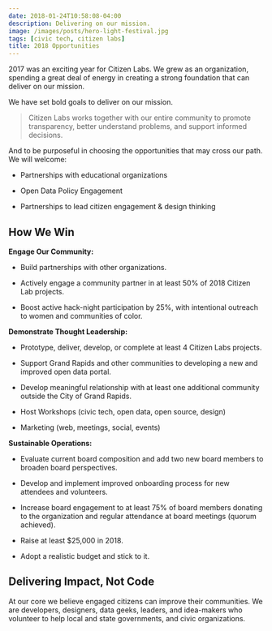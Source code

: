 ```yaml
---
date: 2018-01-24T10:58:08-04:00
description: Delivering on our mission.
image: /images/posts/hero-light-festival.jpg
tags: [civic tech, citizen labs]
title: 2018 Opportunities
---
```


2017 was an exciting year for Citizen Labs. We grew as an organization, spending a great deal of energy in creating a strong foundation that can deliver on our mission.

We have set bold goals to deliver on our mission.

<div class="pa4">
  <blockquote class="athelas ml0 mt0 pl4 black-90 bl bw2 b--orange">
    <p class="f5 f4-m f3-l lh-copy measure mt0">
      Citizen Labs works together with our entire community to promote transparency, better understand problems, and support informed decisions.
    </p>
  </blockquote>
</div>

And to be purposeful in choosing the opportunities that may cross our path. We will welcome:

 - Partnerships with educational organizations

 - Open Data Policy Engagement

 - Partnerships to lead citizen engagement & design thinking


## How We Win

**Engage Our Community:**

- Build partnerships with other organizations.

- Actively engage a community partner in at least 50% of 2018 Citizen Lab projects.

- Boost active hack-night participation by 25%, with intentional outreach to women and communities of color.

**Demonstrate Thought Leadership:**

- Prototype, deliver, develop, or complete at least 4 Citizen Labs projects.

- Support Grand Rapids and other communities to developing a new and improved open data portal.

- Develop meaningful relationship with at least one additional community outside the City of Grand Rapids.

- Host Workshops (civic tech, open data, open source, design)

- Marketing (web, meetings, social, events)

**Sustainable Operations:**

- Evaluate current board composition and add two new board members to broaden board perspectives.

- Develop and implement improved onboarding process for new attendees and volunteers.

- Increase board engagement to at least 75% of board members donating to the organization and regular attendance at board meetings (quorum achieved).

- Raise at least $25,000 in 2018.

- Adopt a realistic budget and stick to it.

## Delivering Impact, Not Code

At our core we believe engaged citizens can improve their communities. We are developers, designers, data geeks, leaders, and idea-makers who volunteer to help local and state governments, and civic organizations.
